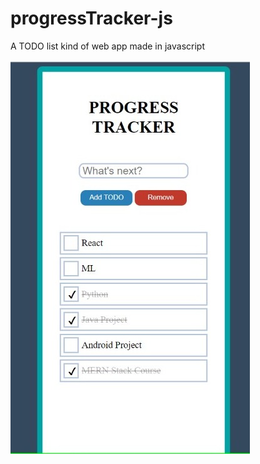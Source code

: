 # progressTracker-js
A TODO list kind of web app made in javascript 

![alt text](https://github.com/shivang1305/progressTracker-js/blob/master/TODO_js_proj.jpeg)
